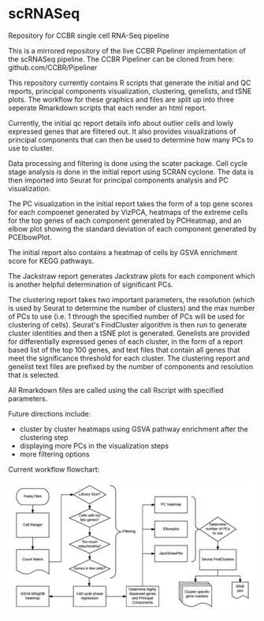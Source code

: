 # scRNASeq
Repository for CCBR single cell RNA-Seq pipeline

This is a mirrored repository of the live CCBR Pipeliner implementation of the scRNASeq pipeline. The CCBR Pipeliner can be cloned from here:
github.com/CCBR/Pipeliner

This repository currently contains R scripts that generate the initial and QC reports, principal components visualization, clustering, genelists, and tSNE plots. The workflow for these graphics and files are split up into three seperate Rmarkdown scripts that each render an html report.

Currently, the initial qc report details info about outlier cells and lowly expressed genes that are filtered out. It also provides visualizations of principal components that can then be used to determine how many PCs to use to cluster.

Data processing and filtering is done using the scater package. Cell cycle stage analysis is done in the initial report using SCRAN cyclone. The data is then imported into Seurat for principal components analysis and PC visualization.

The PC visualization in the initial report takes the form of a top gene scores for each compoenet generated by VizPCA, heatmaps of the extreme cells for the top genes of each component generated by PCHeatmap, and an elbow plot showing the standard deviation of each component generated by PCElbowPlot.

The initial report also contains a heatmap of cells by GSVA enrichment score for KEGG pathways.

The Jackstraw report generates Jackstraw plots for each component which is another helpful determination of significant PCs.

The clustering report takes two important parameters, the resolution (which is used by Seurat to determine the number of clusters) and the max number of PCs to use (i.e. 1 through the specified number of PCs will be used for clustering of cells). Seurat's FindCluster algorithm is then run to generate cluster identities and then a tSNE plot is generated. Genelists are provided for differentially expressed genes of each cluster, in the form of a report based list of the top 100 genes, and text files that contain all genes that meet the significance threshold for each cluster. The clustering report and genelist text files are prefixed by the number of components and resolution that is selected.

All Rmarkdown files are called using the call Rscript with specified parameters.

Future directions include:
- cluster by cluster heatmaps using GSVA pathway enrichment after the clustering step
- displaying more PCs in the visualization steps
- more filtering options


Current workflow flowchart:

![alt text](scrnaseq_flowchart.png?raw=true)
